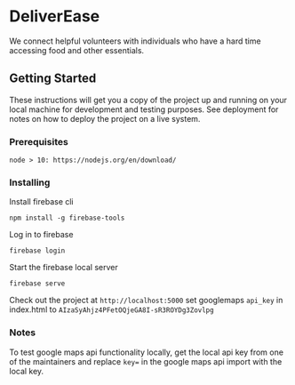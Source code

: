 # DeliverEase

We connect helpful volunteers with individuals who have a hard time accessing food and other essentials.

## Getting Started

These instructions will get you a copy of the project up and running on your local machine for development and testing purposes. See deployment for notes on how to deploy the project on a live system.

### Prerequisites

```
node > 10: https://nodejs.org/en/download/
```

### Installing

Install firebase cli

```
npm install -g firebase-tools
```

Log in to firebase

```
firebase login
```

Start the firebase local server

```
firebase serve
```

Check out the project at `http://localhost:5000`
set googlemaps `api_key` in index.html to `AIzaSyAhjz4PFetOQjeGA8I-sR3ROYDg3Zovlpg`

### Notes

To test google maps api functionality locally, get the local api key from one of the maintainers and replace `key=` in the google maps api import with the local key.
